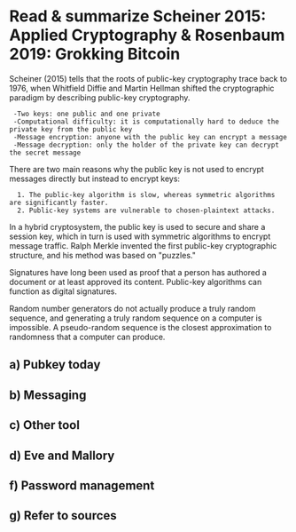 # Read & summarize Scheiner 2015: Applied Cryptography & Rosenbaum 2019: Grokking Bitcoin

Scheiner (2015) tells that the roots of public-key cryptography trace back to 1976, when Whitfield Diffie and Martin Hellman shifted the cryptographic paradigm by describing public-key cryptography.

     -Two keys: one public and one private
     -Computational difficulty: it is computationally hard to deduce the private key from the public key
     -Message encryption: anyone with the public key can encrypt a message
     -Message decryption: only the holder of the private key can decrypt the secret message
     
There are two main reasons why the public key is not used to encrypt messages directly but instead to encrypt keys:

      1. The public-key algorithm is slow, whereas symmetric algorithms are significantly faster.
      2. Public-key systems are vulnerable to chosen-plaintext attacks.
      
In a hybrid cryptosystem, the public key is used to secure and share a session key, which in turn is used with symmetric algorithms to encrypt message traffic. Ralph Merkle invented the first public-key cryptographic structure, and his method was based on "puzzles."

Signatures have long been used as proof that a person has authored a document or at least approved its content. Public-key algorithms can function as digital signatures.

Random number generators do not actually produce a truly random sequence, and generating a truly random sequence on a computer is impossible. A pseudo-random sequence is the closest approximation to randomness that a computer can produce.



## a) Pubkey today
## b) Messaging
## c) Other tool
## d) Eve and Mallory
## f) Password management
## g) Refer to sources
